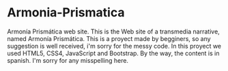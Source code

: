 # Armonia-Prismatica
Armonía Prismática web site.
This is the Web site of a transmedia narrative, named Armonía Prismática.
This is a proyect made by begginers, so any suggestion is well received, i'm sorry for the messy code.
In this proyect we used HTML5, CSS4, JavaScript and Bootstrap.
By the way, the content is in spanish.
I'm sorry for any misspelling here.
